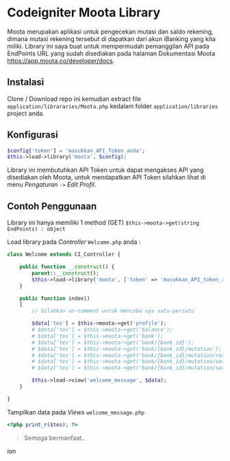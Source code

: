 # Codeigniter Moota Library

Moota merupakan aplikasi untuk pengecekan mutasi dan saldo rekening, dimana mutasi rekening tersebut di dapatkan dari akun iBanking yang kita miliki. Library ini saya buat untuk mempermudah pemanggilan API pada EndPoints URL yang sudah disediakan pada halaman Dokumentasi Moota https://app.moota.co/developer/docs.


## Instalasi

Clone / Download repo ini kemudian extract file `application/librararies/Moota.php` kedalam folder `application/libraries` project anda.


## Konfigurasi

```php
$config['token'] = 'masukkan_API_Token_anda';
$this->load->library('moota', $config);
```

Library ini membutuhkan API Token untuk dapat mengakses API yang disediakan oleh Moota, untuk mendapatkan API Token silahkan lihat di menu _Pengaturan_ `->` _Edit Profil_.


## Contoh Penggunaan

Library ini hanya memiliki 1 method (GET) `$this->moota->get(string EndPoints) : object`

Load library pada _Controller_ `Welcome.php` anda :

```php
class Welcome extends CI_Controller {

    public function __construct() {
        parent::__construct();
        $this->load->library('moota', ['token' => 'masukkan_API_token_anda']);
    }

    public function index()
    {
        // Silahkan un-comment untuk mencoba nya satu-persatu

        $data['tes'] = $this->moota->get('profile');
        # $data['tes'] = $this->moota->get('balance');
        # $data['tes'] = $this->moota->get('bank');
        # $data['tes'] = $this->moota->get('bank/{bank_id}');
        # $data['tes'] = $this->moota->get('bank/{bank_id}/mutation');
        # $data['tes'] = $this->moota->get('bank/{bank_id}/mutation/recent/{jumlah}');
        # $data['tes'] = $this->moota->get('bank/{bank_id}/mutation/search/{amount}');
        # $data['tes'] = $this->moota->get('bank/{bank_id}/mutation/search/description/{description}');

        $this->load->view('welcome_message', $data);
    }

}
```

Tampilkan data pada _Views_ `welcome_message.php`

```php
<?php print_r($tes); ?>
```


> Semoga bermanfaat..

_ian_